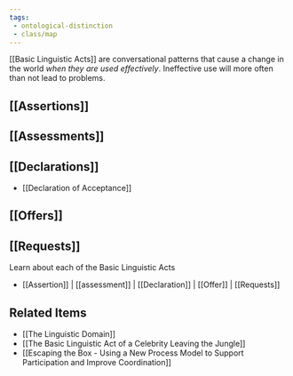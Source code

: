 ```yaml
---
tags:
 - ontological-distinction
 - class/map
---
```

[[Basic Linguistic Acts]] are conversational patterns that cause a change in the world *when they are used effectively*. Ineffective use will more often than not lead to problems.

## [[Assertions]]

## [[Assessments]]

## [[Declarations]]
- [[Declaration of Acceptance]]

## [[Offers]]

## [[Requests]]
Learn about each of the Basic Linguistic Acts
- [[Assertion]] | [[assessment]] | [[Declaration]] | [[Offer]] | [[Requests]]

## Related Items
- [[The Linguistic Domain]]
- [[The Basic Linguistic Act of a Celebrity Leaving the Jungle]]
- [[Escaping the Box - Using a New Process Model to Support Participation and Improve Coordination]]